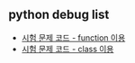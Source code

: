 ## python debug list
- [시험 문제 코드 - function 이용](./dockers/sovling_problems/)
- [시험 문제 코드 - class 이용](./dockers/sovling_problems/)